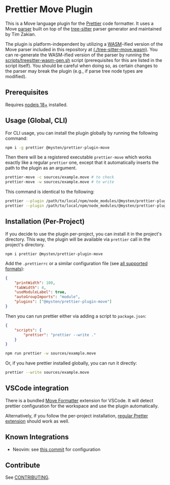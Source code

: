 # Prettier Move Plugin

This is a Move language plugin for the
[Prettier](https://prettier.io/) code formatter. It uses a Move
[parser](https://github.com/tzakian/tree-sitter-move) built on top of the
[tree-sitter](https://tree-sitter.github.io/) parser generator and maintained by Tim Zakian.

The plugin is platform-independent by utilizing a [WASM](https://webassembly.org/)-ified version of
the Move parser included in this repository at
[(./tree-sitter-move.wasm)](./tree-sitter-move.wasm). You can re-generate the WASM-ified version of
the parser by running the [scripts/treesitter-wasm-gen.sh](scripts/treesitter-wasm-gen.sh) script
(prerequisites for this are listed in the script itself). You should be careful when doing so, as
certain changes to the parser may break the plugin (e.g., if parse tree node types are modified).

## Prerequisites

Requires [nodejs 18+](https://nodejs.org/en) installed.

## Usage (Global, CLI)

For CLI usage, you can install the plugin globally by running the following command:

```bash
npm i -g prettier @mysten/prettier-plugin-move
```

Then there will be a registered executable `prettier-move` which works exactly like a regular `prettier` one, except that it automatically inserts the path to the plugin as an argument.

```bash
prettier-move -c sources/example.move # to check
prettier-move -w sources/example.move # to write
```

This command is identical to the following:

```bash
prettier --plugin /path/to/local/npm/node_modules/@mysten/prettier-plugin-move/out/index.js -c sources/example.move # to check
prettier --plugin /path/to/local/npm/node_modules/@mysten/prettier-plugin-move/out/index.js -w sources/example.move # to write
```

## Installation (Per-Project)

If you decide to use the plugin per-project, you can install it in the project's directory. This way,
the plugin will be available via `prettier` call in the project's directory.

```
npm i prettier @mysten/prettier-plugin-move
```

Add the `.prettierrc` or a similar configuration file (see [all supported formats](https://prettier.io/docs/en/configuration.html)):

```json
{
	"printWidth": 100,
	"tabWidth": 4,
	"useModuleLabel": true,
	"autoGroupImports": "module",
	"plugins": ["@mysten/prettier-plugin-move"]
}
```

Then you can run prettier either via adding a script to `package.json`:

```json
{
	"scripts": {
		"prettier": "prettier --write ."
	}
}
```

```bash
npm run prettier -w sources/example.move
```

Or, if you have prettier installed globally, you can run it directly:

```bash
prettier --write sources/example.move
```

## VSCode integration

There is a bundled [Move Formatter](https://marketplace.visualstudio.com/items?itemName=mysten.prettier-move) extension for VSCode. It will detect prettier configuration for the workspace and use
the plugin automatically.

Alternatively, if you follow the per-project installation, [regular Pretter extension](https://marketplace.visualstudio.com/items?itemName=esbenp.prettier-vscode) should work as well.

## Known Integrations

- Neovim: see [this commit](https://github.com/amnn/nvim/commit/26236dc08162b61f95f689e232a5df2418708339) for configuration

## Contribute

See [CONTRIBUTING](./CONTRIBUTING.md).
